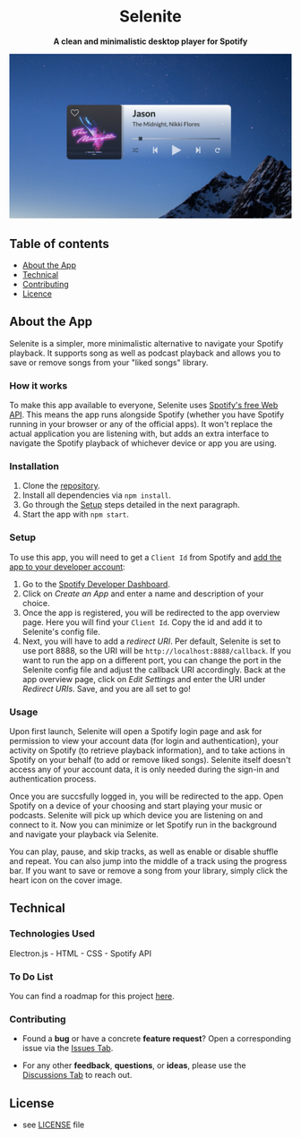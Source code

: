 <p align="center">
  <h1 align="center">Selenite</h1>

  <p align="center">
     <strong>A clean and minimalistic desktop player for Spotify</strong>
    <br>
  </p>
  <a href="https://github.com/Selenite-Player/Selenite">
    <img src="https://raw.githubusercontent.com/mhanki/mhanki.github.io/master/public/images/selenite.png" alt="Selenite Screenshot">
  </a> 
</p>


## Table of contents
- [About the App](#about-the-app)
- [Technical](#technical)
- [Contributing](#contributing)
- [Licence](#license)

## About the App

Selenite is a simpler, more minimalistic alternative to navigate your Spotify playback. It supports song as well as podcast playback and allows you to save or remove songs from your "liked songs" library.

### How it works

To make this app available to everyone, Selenite uses [Spotify's free Web API](https://developer.spotify.com/documentation/web-api/). This means the app runs alongside Spotify (whether you have Spotify running in your browser or any of the official apps). It won't replace the actual application you are listening with, but adds an extra interface to navigate the Spotify playback of whichever device or app you are using.

### Installation

1. Clone the [repository](https://github.com/Selenite-Player/Selenite).
2. Install all dependencies via ```npm install```.
3. Go through the [Setup](#setup) steps detailed in the next paragraph.
4. Start the app with ```npm start```.

### Setup

To use this app, you will need to get a ```Client Id``` from Spotify and [add the app to your developer account](https://developer.spotify.com/documentation/general/guides/authorization/app-settings/):

1. Go to the [Spotify Developer Dashboard](https://developer.spotify.com/dashboard/).
2. Click on _Create an App_ and enter a name and description of your choice.
3. Once the app is registered, you will be redirected to the app overview page. Here you will find your ```Client Id```. Copy the id and add it to Selenite's config file.
4. Next, you will have to add a _redirect URI_. Per default, Selenite is set to use port 8888, so the URI will be ```http://localhost:8888/callback```. If you want to run the app on a different port, you can change the port in the Selenite config file and adjust the callback URI accordingly. Back at the app overview page, click on _Edit Settings_ and enter the URI under _Redirect URIs_. Save, and you are all set to go!

### Usage

Upon first launch, Selenite will open a Spotify login page and ask for permission to view your account data (for login and authentication), your activity on Spotify (to retrieve playback information), and to take actions in Spotify on your behalf (to add or remove liked songs). Selenite itself doesn't access any of your account data, it is only needed during the sign-in and authentication process.

Once you are succsfully logged in, you will be redirected to the app. Open Spotify on a device of your choosing and start playing your music or podcasts. Selenite will pick up which device you are listening on and connect to it. Now you can minimize or let Spotify run in the background and navigate your playback via Selenite.

You can play, pause, and skip tracks, as well as enable or disable shuffle and repeat. You can also jump into the middle of a track using the progress bar. If you want to save or remove a song from your library, simply click the heart icon on the cover image.

## Technical

### Technologies Used

Electron.js - HTML - CSS - Spotify API

### To Do List

You can find a roadmap for this project [here](https://github.com/orgs/Selenite-Player/projects/1).

### Contributing

- Found a **bug** or have a concrete **feature request**? Open a corresponding issue via the [Issues Tab](https://github.com/Selenite-Player/Selenite/issues).

- For any other **feedback**, **questions**, or **ideas**, please use the [Discussions Tab](https://github.com/Selenite-Player/Selenite/discussions) to reach out.


## License

* see [LICENSE](https://github.com/YourUserNameHere/ProjectName/LICENSE.md) file
